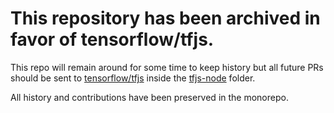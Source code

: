 # This repository has been archived in favor of tensorflow/tfjs.

This repo will remain around for some time to keep history but all future PRs should be sent to [tensorflow/tfjs](https://github.com/tensorflow/tfjs) inside the [tfjs-node](https://github.com/tensorflow/tfjs/tree/master/tfjs-node) folder.

All history and contributions have been preserved in the monorepo.

